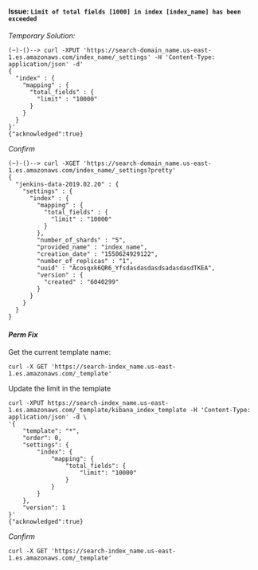 #### Issue: `Limit of total fields [1000] in index [index_name] has been exceeded`

_Temporary Solution:_

```
(~)-()--> curl -XPUT 'https://search-domain_name.us-east-1.es.amazonaws.com/index_name/_settings' -H 'Content-Type: application/json' -d'
{
  "index" : {
    "mapping" : {
      "total_fields" : {
        "limit" : "10000"
      }
    }
  }
}'
{"acknowledged":true}
```
_Confirm_

```
(~)-()--> curl -XGET 'https://search-domain_name.us-east-1.es.amazonaws.com/index_name/_settings?pretty'
{
  "jenkins-data-2019.02.20" : {
    "settings" : {
      "index" : {
        "mapping" : {
          "total_fields" : {
            "limit" : "10000"
          }
        },
        "number_of_shards" : "5",
        "provided_name" : "index_name",
        "creation_date" : "1550624929122",
        "number_of_replicas" : "1",
        "uuid" : "Acosqxk6QR6_YfsdasdasdasdsadasdasdTKEA",
        "version" : {
          "created" : "6040299"
        }
      }
    }
  }
}
```
#### _Perm Fix_ <br>
Get the current template name:
```
curl -X GET 'https://search-index_name.us-east-1.es.amazonaws.com/_template'
```
Update the limit in the template
```
curl -XPUT https://search-index_name.us-east-1.es.amazonaws.com/_template/kibana_index_template -H 'Content-Type: application/json' -d \
'{
	"template": "*",
	"order": 0,
	"settings": {
		"index": {
			"mapping": {
				"total_fields": {
					"limit": "10000"
				}
			}
		}
	},
	"version": 1
}'
{"acknowledged":true}
```
_Confirm_
```
curl -X GET 'https://search-index_name.us-east-1.es.amazonaws.com/_template'
```
